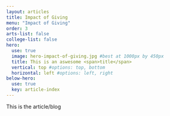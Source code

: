 ```yaml
---
layout: articles
title: Impact of Giving
menu: "Impact of Giving"
order: 3
arts-list: false
college-list: false
hero:
  use: true
  image: hero-impact-of-giving.jpg #best at 1000px by 450px
  title: This is an aswesome <span>title</span>
  vertical: top #options: top, bottom
  horizontal: left #options: left, right
below-hero: 
  use: true
  key: article-index
---
```

This is the article/blog

 